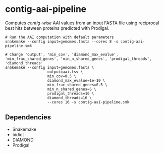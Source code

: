 # contig-aai-pipeline

Computes *contig-wise* AAI values from an input FASTA file using reciprocal best hits between proteins predicted with Prodigal.

```
# Run the AAI computation with default parameters
snakemake --config input=genomes.fasta --cores 8 -s contig-aai-pipeline.smk

# Change 'output', 'min_cov', 'diamond_max_evalue', 'min_frac_shared_genes', 'min_n_shared_genes', 'prodigal_threads', 'diamond_threads'
snakemake --config input=genomes.fasta \
                   output=aai.tsv \
                   min_cov=0.5 \
                   diamond_max_evalue=1e-10 \
                   min_frac_shared_genes=0.5 \
                   min_n_shared_genes=5 \
                   prodigal_threads=16 \
                   diamond_threads=16 \
                   --cores 16 -s contig-aai-pipeline.smk
```

## Dependencies
- Snakemake
- bidict
- DIAMOND
- Prodigal
